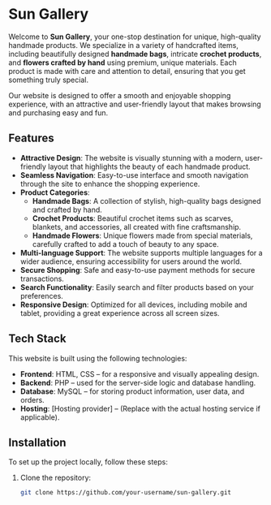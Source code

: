 # Sun Gallery

Welcome to **Sun Gallery**, your one-stop destination for unique, high-quality handmade products. We specialize in a variety of handcrafted items, including beautifully designed **handmade bags**, intricate **crochet products**, and **flowers crafted by hand** using premium, unique materials. Each product is made with care and attention to detail, ensuring that you get something truly special.

Our website is designed to offer a smooth and enjoyable shopping experience, with an attractive and user-friendly layout that makes browsing and purchasing easy and fun.

## Features

- **Attractive Design**: The website is visually stunning with a modern, user-friendly layout that highlights the beauty of each handmade product.
- **Seamless Navigation**: Easy-to-use interface and smooth navigation through the site to enhance the shopping experience.
- **Product Categories**:
  - **Handmade Bags**: A collection of stylish, high-quality bags designed and crafted by hand.
  - **Crochet Products**: Beautiful crochet items such as scarves, blankets, and accessories, all created with fine craftsmanship.
  - **Handmade Flowers**: Unique flowers made from special materials, carefully crafted to add a touch of beauty to any space.
- **Multi-language Support**: The website supports multiple languages for a wider audience, ensuring accessibility for users around the world.
- **Secure Shopping**: Safe and easy-to-use payment methods for secure transactions.
- **Search Functionality**: Easily search and filter products based on your preferences.
- **Responsive Design**: Optimized for all devices, including mobile and tablet, providing a great experience across all screen sizes.

## Tech Stack

This website is built using the following technologies:
- **Frontend**: HTML, CSS – for a responsive and visually appealing design.
- **Backend**: PHP – used for the server-side logic and database handling.
- **Database**: MySQL – for storing product information, user data, and orders.
- **Hosting**: [Hosting provider] – (Replace with the actual hosting service if applicable).

## Installation

To set up the project locally, follow these steps:

1. Clone the repository:
   ```bash
   git clone https://github.com/your-username/sun-gallery.git
